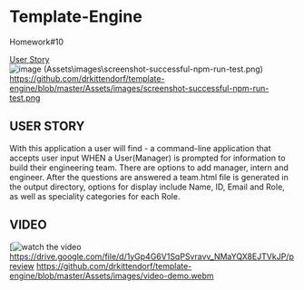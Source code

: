 # Template-Engine

Homework#10

[User Story](#user)<br>
![image](Assets\images\screenshot-successful-npm-run-test.png)
(Assets\images\screenshot-successful-npm-run-test.png)
https://github.com/drkittendorf/template-engine/blob/master/Assets/images/screenshot-successful-npm-run-test.png

## USER STORY

With this application a user will find -
a command-line application that accepts user input
WHEN a User(Manager) is prompted for information
to build their engineering team. There are options to add manager, intern and engineer.
After the questions are answered a team.html file is generated in the output directory, options for display include Name, ID, Email and Role, as well as speciality categories for each Role.

## VIDEO

[![watch the video](https://drive.google.com/file/d/1yGp4G6V1SqPSvravv_NMaYQX8EJTVkJP/preview)
https://drive.google.com/file/d/1yGp4G6V1SqPSvravv_NMaYQX8EJTVkJP/preview
https://github.com/drkittendorf/template-engine/blob/master/Assets/images/video-demo.webm
